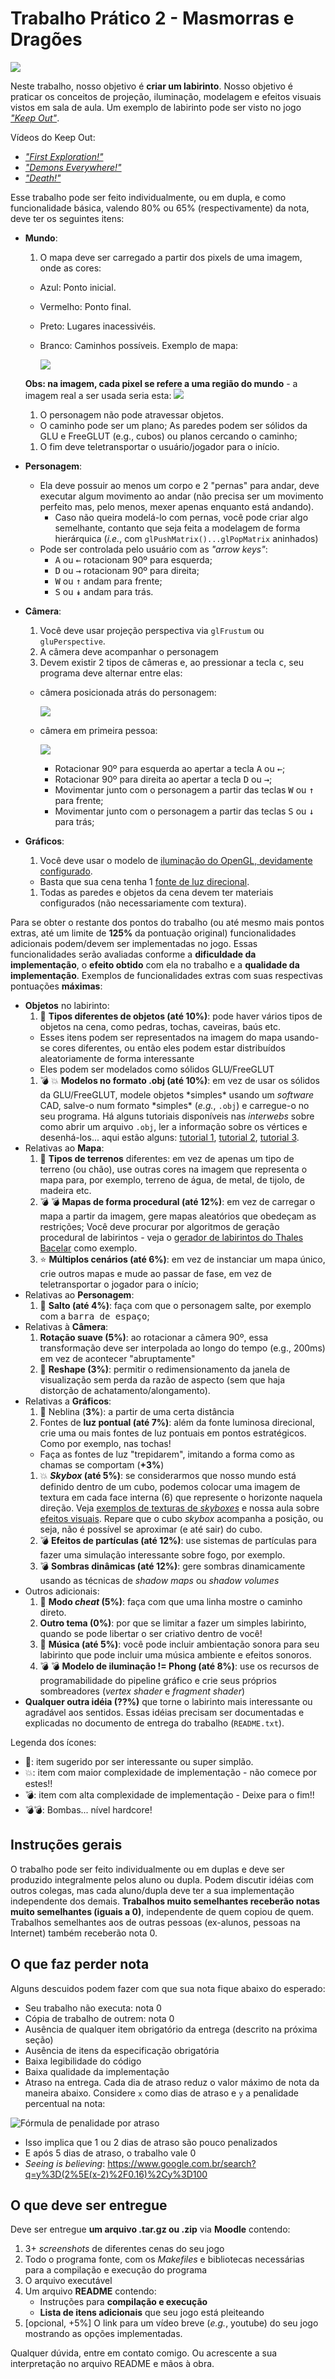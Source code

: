 # Trabalho Prático 2 - Masmorras e Dragões

![](images/labirinto.png)


Neste trabalho, nosso objetivo é **criar um labirinto**. Nosso
objetivo é praticar os conceitos de projeção, iluminação, modelagem e
efeitos visuais vistos em sala de aula.
Um exemplo de labirinto pode ser visto no jogo
[_"Keep Out"_][keep-out-official-site].

Vídeos do Keep Out:

- [_"First Exploration!"_][keep-out-first-exploration]
- [_"Demons Everywhere!"_][keep-out-demons-everywhere]
- [_"Death!"_][keep-out-death]

Esse trabalho pode ser feito individualmente, ou em dupla, e
como funcionalidade básica, valendo 80% ou 65% (respectivamente) da
nota, deve ter os seguintes itens:

- **Mundo**:
  1. O mapa deve ser carregado a partir dos pixels de uma imagem, onde as cores:
    - Azul: Ponto inicial.
    - Vermelho: Ponto final.
    - Preto: Lugares inacessivéis.
    - Branco: Caminhos possíveis.
      Exemplo de mapa:

        ![](images/mapa-big.png)

    **Obs: na imagem, cada pixel se refere a uma região do mundo** - a imagem
    real a ser usada seria esta:
    ![](images/mapa.png)
  1. O personagem não pode atravessar objetos.
    - O caminho pode ser um plano; As paredes podem ser sólidos da GLU
      e FreeGLUT (e.g., cubos) ou planos cercando o caminho;
  1. O fim deve teletransportar o usuário/jogador para o início.
- **Personagem**:
  - Ela deve possuir ao menos um corpo e 2 "pernas" para andar, deve
    executar algum movimento ao andar (não precisa ser um movimento
    perfeito mas, pelo menos, mexer apenas enquanto está andando).
    - Caso não queira modelá-lo com pernas, você pode criar algo semelhante,
      contanto que seja feita a modelagem de forma hierárquica (_i.e._, com
      `glPushMatrix()...glPopMatrix` aninhados)
  - Pode ser controlada pelo usuário com as _"arrow keys"_:
    - <kbd>A</kbd> ou <kbd>&larr;</kbd> rotacionam 90º para esquerda;
    - <kbd>D</kbd> ou <kbd>&rarr;</kbd> rotacionam 90º para direita;
    - <kbd>W</kbd> ou <kbd>&uarr;</kbd> andam para frente;
    - <kbd>S</kbd> ou <kbd>&Darr;</kbd> andam para trás.
- **Câmera**:
  1. Você deve usar projeção perspectiva via `glFrustum` ou `gluPerspective`.
  1. A câmera deve acompanhar o personagem
  1. Devem existir 2 tipos de câmeras e, ao pressionar a tecla <kbd>c</kbd>,
    seu programa deve alternar entre elas:
    - câmera posicionada atrás do personagem:

      ![](images/camera-atras.jpg)
    - câmera em primeira pessoa:

      ![](images/camera-1a-pessoa.png)
      - Rotacionar 90º para esquerda ao apertar a tecla <kbd>A</kbd> ou
        <kbd>&larr;</kbd>;
      - Rotacionar 90º para direita ao apertar a tecla <kbd>D</kbd> ou
        <kbd>&rarr;</kbd>;
      - Movimentar junto com o personagem a partir das teclas <kbd>W</kbd> ou <kbd>&uarr;</kbd> para frente;
      - Movimentar junto com o personagem a partir das teclas <kbd>S</kbd> ou <kbd>&darr;</kbd> para trás;
- **Gráficos**:
  1. Você deve usar o modelo de
    [iluminação do OpenGL, devidamente configurado][lighting].
    - Basta que sua cena tenha 1
    [fonte de luz direcional][lighting-directional].
  1. Todas as paredes e objetos da cena devem ter materiais configurados (não
    necessariamente com textura).

Para se obter o restante dos pontos do trabalho (ou até mesmo mais pontos
extras, até um limite de **125%** da pontuação original)
funcionalidades adicionais podem/devem ser implementadas no jogo.
Essas funcionalidades serão avaliadas conforme a **dificuldade da
implementação**, o **efeito obtido** com ela no trabalho e a **qualidade da implementação**. Exemplos de funcionalidades extras com suas
respectivas pontuações **máximas**:

- **Objetos** no labirinto:
  1. :star2: **Tipos diferentes de objetos (até 10%)**: pode haver
    vários tipos de objetos na cena, como pedras, tochas, caveiras, baús etc.
    - Esses itens podem ser representados na imagem do mapa usando-se
      cores diferentes, ou então eles podem estar distribuídos
      aleatoriamente de forma interessante
    - Eles podem ser modelados como sólidos GLU/FreeGLUT
  1. :bomb: :boom: **Modelos no formato .obj (até 10%)**: em vez de usar os
    sólidos da GLU/FreeGLUT, modele objetos \*simples\* usando um _software_
    CAD, salve-o num formato \*simples\* (_e.g._, `.obj`) e carregue-o no
    seu programa. Há alguns tutoriais disponíveis nas _interwebs_ sobre
    como abrir um arquivo `.obj`, ler a informação sobre os vértices e
    desenhá-los... aqui estão alguns: [tutorial 1][obj-tut-1],
    [tutorial 2][obj-tut-2], [tutorial 3][obj-tut-3].
- Relativas ao **Mapa**:
  1. :star2: **Tipos de terrenos** diferentes: em vez de apenas um tipo de terreno
    (ou chão), use outras cores na imagem que representa o mapa para, por
    exemplo, terreno de água, de metal, de tijolo, de madeira etc.
  1. :bomb: :bomb: **Mapas de forma procedural (até 12%)**: em vez
    de carregar o mapa a partir da imagem, gere mapas aleatórios que
    obedeçam as restrições; Você deve procurar por algoritmos de geração
    procedural de labirintos - veja o
    [gerador de labirintos do Thales Bacelar][labirintos-procedurais-thales]
    como exemplo.
  1. :star: **Múltiplos cenários (até 6%)**: em vez de instanciar um mapa
    único, crie outros mapas e mude ao passar de fase, em vez de
    teletransportar o jogador para o início;
- Relativas ao **Personagem**:
  1. :star2: **Salto (até 4%)**: faça com que
    o personagem salte, por exemplo com a <kbd>barra de espaço</kbd>;
- Relativas à **Câmera**:
  1. **Rotação suave (5%)**: ao rotacionar a câmera 90º, essa
    transformação deve ser interpolada ao longo do tempo (e.g., 200ms)
    em vez de acontecer "abruptamente"
  1. :star2: **Reshape (3%)**: permitir o redimensionamento da janela
    de visualização sem perda da razão de aspecto (sem que haja distorção
    de achatamento/alongamento).
- Relativas a **Gráficos**:
  1. :star2: Neblina (**3%**): a partir de uma certa distância
  1. Fontes de **luz pontual (até 7%)**: além da fonte luminosa direcional,
    crie uma ou mais fontes de luz pontuais em pontos estratégicos. Como
    por exemplo, nas tochas!
    - Faça as fontes de luz "trepidarem", imitando a forma como as chamas
      se comportam (**+3%**)
  1. :collision: **_Skybox_ (até 5%)**: se considerarmos que nosso mundo
    está definido dentro de um cubo, podemos colocar uma imagem de textura
    em cada face interna (6) que represente o horizonte naquela direção. Veja
    [exemplos de texturas de _skyboxes_][skybox] e nossa aula sobre
    [efeitos visuais][visual-fx]. Repare que o cubo _skybox_ acompanha
    a posição, ou seja, não é possível se aproximar (e até sair) do cubo.
  1. :bomb: **Efeitos de partículas (até 12%)**: use sistemas de
    partículas para fazer uma simulação interessante sobre fogo, por exemplo.
  1. :bomb: **Sombras dinâmicas (até 12%)**: gere sombras dinamicamente
    usando as técnicas de _shadow maps_ ou _shadow volumes_
- Outros adicionais:
  1. :star2: **Modo _cheat_ (5%)**: faça com que uma linha mostre o
    caminho direto.
  1. **Outro tema (0%)**: por que se limitar a fazer um simples
    labirinto, quando se pode libertar o ser criativo dentro de você!
  1. :star2: **Música (até 5%)**: você pode incluir ambientação sonora para
    seu labirinto que pode incluir uma música ambiente e efeitos sonoros.
  1. :bomb: :bomb: **Modelo de iluminação != Phong (até 8%)**: use os recursos
    de programabilidade do pipeline gráfico e crie seus próprios sombreadores
    (_vertex shader_ e _fragment shader_)
- **Qualquer outra idéia (??%)** que torne o labirinto mais interessante ou
  agradável aos sentidos. Essas idéias precisam ser documentadas e
  explicadas no documento de entrega do trabalho (`README.txt`).


Legenda dos ícones:
  - :star2:: item sugerido por ser interessante ou super simplão.
  - :collision:: item com maior complexidade de implementação - não
    comece por estes!!
  - :bomb:: item com alta complexidade de implementação - Deixe para o fim!!
  - :bomb::bomb:: Bombas... nível hardcore!

## Instruções gerais

O trabalho pode ser feito individualmente ou em duplas e deve ser produzido
integralmente pelos aluno ou dupla. Podem discutir idéias com outros colegas,
mas cada aluno/dupla deve ter a sua implementação independente dos demais.
**Trabalhos muito semelhantes receberão notas muito semelhantes (iguais a 0)**,
independente de quem copiou de quem. Trabalhos semelhantes aos de outras
pessoas (ex-alunos, pessoas na Internet) também receberão nota 0.


## O que faz perder nota

Alguns descuidos podem fazer com que sua nota fique abaixo do esperado:
- Seu trabalho não executa: nota 0
- Cópia de trabalho de outrem: nota 0
- Ausência de qualquer item obrigatório da entrega (descrito na próxima seção)
- Ausência de itens da especificação obrigatória
- Baixa legibilidade do código
- Baixa qualidade da implementação
- Atraso na entrega. Cada dia de atraso reduz o valor máximo de nota da
 maneira abaixo. Considere `x` como dias de atraso e `y` a penalidade
 percentual na nota:

 ![Fórmula de penalidade por atraso](../../images/penalidade-por-atraso.png)
 - Isso implica que 1 ou 2 dias de atraso são pouco penalizados
 - E após 5 dias de atraso, o trabalho vale 0
 - _Seeing is believing_: https://www.google.com.br/search?q=y%3D(2%5E(x-2)%2F0.16)%2Cy%3D100


## O que deve ser **entregue**

Deve ser entregue **um arquivo .tar.gz ou .zip** via **Moodle** contendo:
 1. 3+ _screenshots_ de diferentes cenas do seu jogo
 1. Todo o programa fonte, com os _Makefiles_ e bibliotecas necessárias
    para a compilação e execução do programa
 1. O arquivo executável
 1. Um arquivo **README** contendo:
    - Instruções para **compilação e execução**
    - **Lista de itens adicionais** que seu jogo está pleiteando
 1. [opcional, +5%] O link para um vídeo breve (_e.g._, youtube) do
    seu jogo mostrando as opções implementadas.

Qualquer dúvida, entre em contato comigo. Ou acrescente a sua interpretação no
arquivo README e mãos à obra.

[keep-out-official-site]: http://www.playkeepout.com/
[keep-out-demons-everywhere]: https://www.youtube.com/watch?v=0HXZA81ewN8
[keep-out-death]: https://www.youtube.com/watch?v=F6s-lrX_Yk4
[keep-out-first-exploration]: https://www.youtube.com/watch?v=Efo14AGLWLg
[labirintos-procedurais-thales]: https://github.com/thales-nascimento/gerador-de-labirintos
[skybox]: https://www.google.com.br/search?q=skybox&safe=off&hl=pt-BR&source=lnms&tbm=isch&sa=X&ei=jMM_VenRNKuasQSCwYDABw&ved=0CAgQ_AUoAg&biw=1366&bih=599
[lighting]: http://fegemo.github.io/cefet-cg/classes/lighting/#26
[lighting-directional]: http://fegemo.github.io/cefet-cg/classes/lighting/#37
[obj-tut-1]: http://www.opengl-tutorial.org/beginners-tutorials/tutorial-7-model-loading/
[obj-tut-2]: http://netization.blogspot.in/2014/10/loading-obj-files-in-opengl.html
[obj-tut-3]: https://tutorialsplay.com/opengl/2014/09/17/lesson-9-loading-wavefront-obj-3d-models/
[obj-distribution]: http://moodle.cefetmg.br/mod/forum/discuss.php?d=3572
[visual-fx]: http://fegemo.github.io/cefet-cg/classes/visual-effects/#4
[camera-lateral]: https://youtu.be/T7zdZ4VJ3nw
